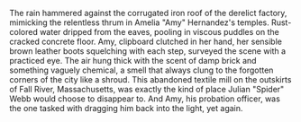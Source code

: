 The rain hammered against the corrugated iron roof of the derelict factory, mimicking the relentless thrum in Amelia "Amy" Hernandez's temples.  Rust-colored water dripped from the eaves, pooling in viscous puddles on the cracked concrete floor.  Amy, clipboard clutched in her hand, her sensible brown leather boots squelching with each step, surveyed the scene with a practiced eye.  The air hung thick with the scent of damp brick and something vaguely chemical, a smell that always clung to the forgotten corners of the city like a shroud. This abandoned textile mill on the outskirts of Fall River, Massachusetts, was exactly the kind of place Julian "Spider" Webb would choose to disappear to. And Amy, his probation officer, was the one tasked with dragging him back into the light, yet again.
